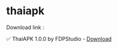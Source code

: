 # thaiapk 

Download link :

✅ ThaiAPK 1.0.0 by FDPStudio - [Download](https://dlgram.com/JbFHm)




